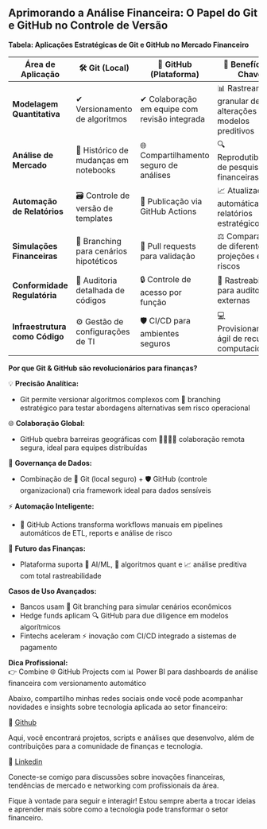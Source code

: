 
## **Aprimorando a Análise Financeira: O Papel do Git e GitHub no Controle de Versão**

**Tabela: Aplicações Estratégicas de Git e GitHub no Mercado Financeiro**  

| Área de Aplicação | 🛠️ **Git (Local)** | 🚀 **GitHub (Plataforma)** | 🔑 **Benefícios-Chave** |  
|------------------|------------------|------------------------|-----------------------|  
| **Modelagem Quantitativa** | ✔ Versionamento de algoritmos | ✔ Colaboração em equipe com revisão integrada | 📊 Rastreamento granular de alterações em modelos preditivos |  
| **Análise de Mercado** | 🔄 Histórico de mudanças em notebooks | 🌐 Compartilhamento seguro de análises | 🔍 Reprodutibilidade de pesquisas financeiras |  
| **Automação de Relatórios** | 🗃️ Controle de versão de templates | 🤖 Publicação via GitHub Actions | 📈 Atualizações automáticas de relatórios estratégicos |  
| **Simulações Financeiras** | 🌿 Branching para cenários hipotéticos | 📌 Pull requests para validação | ⚖️ Comparação de diferentes projeções e riscos |  
| **Conformidade Regulatória** | 🔎 Auditoria detalhada de códigos | 🔒 Controle de acesso por função | 📜 Rastreabilidade para auditorias externas |  
| **Infraestrutura como Código** | ⚙️ Gestão de configurações de TI | 🛡️ CI/CD para ambientes seguros | 💻 Provisionamento ágil de recursos computacionais |  

**Por que Git & GitHub são revolucionários para finanças?**  

💡 **Precisão Analítica:**  
- Git permite versionar algoritmos complexos com 🔄 branching estratégico para testar abordagens alternativas sem risco operacional  

🌐 **Colaboração Global:**  
- GitHub quebra barreiras geográficas com 👨‍💻👩‍💻 colaboração remota segura, ideal para equipes distribuídas  

📌 **Governança de Dados:**  
- Combinação de 🔐 Git (local seguro) + 🛡️ GitHub (controle organizacional) cria framework ideal para dados sensíveis  

⚡ **Automação Inteligente:**  
- 🤖 GitHub Actions transforma workflows manuais em pipelines automáticos de ETL, reports e análise de risco  

🔮 **Futuro das Finanças:**  
- Plataforma suporta 🧠 AI/ML, 🔢 algoritmos quant e 📈 análise preditiva com total rastreabilidade  

**Casos de Uso Avançados:**  
- Bancos usam 🌿 Git branching para simular cenários econômicos  
- Hedge funds aplicam 🔍 GitHub para due diligence em modelos algorítmicos  
- Fintechs aceleram ⚡ inovação com CI/CD integrado a sistemas de pagamento  

**Dica Profissional:**  
👉 Combine 🌐 GitHub Projects com 📊 Power BI para dashboards de análise financeira com versionamento automático  

Abaixo, compartilho minhas redes sociais onde você pode acompanhar novidades e insights sobre tecnologia aplicada ao setor financeiro:

🔗 [Github](https://github.com/jeniferppgregorio-boop)

Aqui, você encontrará projetos, scripts e análises que desenvolvo, além de contribuições para a comunidade de finanças e tecnologia.

💼 [Linkedin](www.linkedin.com/in/jenifer-pedroso-5946541a2)

Conecte-se comigo para discussões sobre inovações financeiras, tendências de mercado e networking com profissionais da área.

Fique à vontade para seguir e interagir! Estou sempre aberta a trocar ideias e aprender mais sobre como a tecnologia pode transformar o setor financeiro.

